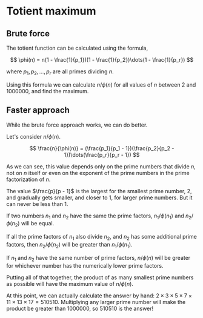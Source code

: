 # Totient maximum
## Brute force
The totient function can be calculated using the formula,

$$
\phi(n) = n(1 - \frac{1}{p_1})(1 - \frac{1}{p_2})\dots(1 - \frac{1}{p_r})
$$

where $p_1, p_2, \dots, p_r$ are all primes dividing $n$.

Using this formula we can calculate $n/\phi(n)$ for all values of $n$ between 2 and 1000000, and find the maximum.

## Faster approach
While the brute force approach works, we can do better.

Let's consider $n/\phi(n)$.

$$
\frac{n}{\phi(n)} = (\frac{p_1}{p_1 - 1})(\frac{p_2}{p_2 - 1})\dots(\frac{p_r}{p_r - 1})
$$

As we can see, this value depends only on the prime numbers that divide $n$, not on $n$ itself or even on the exponent of the prime numbers in the prime factorization of $n$.

The value $\frac{p}{p - 1}$ is the largest for the smallest prime number, 2, and gradually gets smaller, and closer to 1, for larger prime numbers. But it can never be less than 1.

If two numbers $n_1$ and $n_2$ have the same the prime factors, $n_1/\phi(n_1)$ and $n_2/\phi(n_2)$ will be equal.

If all the prime factors of $n_1$ also divide $n_2$, and $n_2$ has some additional prime factors, then $n_2/\phi(n_2)$ will be greater than $n_1/\phi(n_1)$.

If $n_1$ and $n_2$ have the same number of prime factors, $n/\phi(n)$ will be greater for whichever number has the numerically lower prime factors.

Putting all of that together, the product of as many smallest prime numbers as possible will have the maximum value of $n/\phi(n)$.

At this point, we can actually calculate the answer by hand: $2 \times 3 \times 5 \times 7 \times 11 \times 13 \times 17 = 510510$. Multiplying any larger prime number will make the product be greater than 1000000, so 510510 is the answer!
